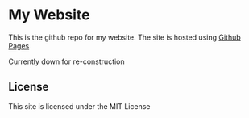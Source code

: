 # My Website

This is the github repo for my website. The site is hosted using [Github Pages](https://pages.github.com/)

Currently down for re-construction

## License

This site is licensed under the MIT License
